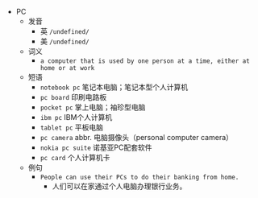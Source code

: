 - PC
  - 发音
    - 英 `/undefined/`
    - 美 `/undefined/`
  - 词义
    - `a computer that is used by one person at a time, either at home or at work`
  - 短语
    - `notebook pc` 笔记本电脑；笔记本型个人计算机 
    - `pc board` 印刷电路板 
    - `pocket pc` 掌上电脑；袖珍型电脑 
    - `ibm pc` IBM个人计算机 
    - `tablet pc` 平板电脑 
    - `pc camera` abbr. 电脑摄像头（personal computer camera） 
    - `nokia pc suite` 诺基亚PC配套软件 
    - `pc card` 个人计算机卡 
  - 例句
    - `People can use their PCs to do their banking from home.`
      - 人们可以在家通过个人电脑办理银行业务。

